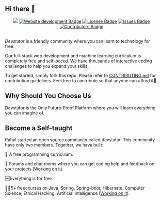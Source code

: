 ## Hi there 👋

<div align="center">
<a href="https://github.com/antonkomarev/github-profile-views-counter"> <img src="https://komarev.com/ghpvc/?username=Devstutor&style=flat"></a>
  <a href="https://github.com/Devstutor"><img src="https://img.shields.io/badge/Website_Status-Under_development-brightgreen" alt="Website development Badge"/></a>
 <a href="https://github.com/Devstutor/.github/blob/b2a6c2194a0e3b117295eeff1219af6b1b7a2f78/LICENSE"><img src="https://img.shields.io/badge/License-GPLv3-brightgreen" alt="License Badge"/></a>
  <a href="https://github.com/Devstutor/spring-for-interview"><img src="https://img.shields.io/badge/Open_Issues-1-yellow" alt="Issues Badge"/></a>
 <a href="https://github.com/Devstutor"><img src="https://img.shields.io/badge/Contributors-2-yellow" alt="Contributors Badge"/></a>
<!--  <a href="https://github.com/Devstutor/.github/blob/b2a6c2194a0e3b117295eeff1219af6b1b7a2f78/LICENSE"><img src="https://img.shields.io/badge/license-GPLv3-brightgreen" alt="Stars Badge"/></a> -->
</div>
<br>

*Devstutor* is a friendly community where you can learn to technology for free. 

Our full-stack web development and machine learning curriculum is completely free and self-paced. We have thousands of interactive coding challenges to help you expand your skills.

To get started, simply fork this repo. Please refer to [CONTRIBUTING.md](CONTRIBUTING.md) for contribution guidelines. Feel free to contribute so that anyone can afford it🫶

## Why Should You Choose Us

Devstutor is the Only Future-Proof Platform where you will learn everything you can imagine of.

## Become a Self-taught

Rahul started an open source community called devstutor. This community have only two members. Together, we have built:

💯 A free programming curriculum.

💬 Forums and chat rooms where you can get coding help and feedback on your projects ([Working on it](https://join.slack.com/t/devstutor/shared_invite/zt-2f8zi1p07-hgbmBa3zZfMeET5SDdHq4Q)).

 🆓Everything is for free.

 🧑‍💻5+ freecourses on Java, Spring, Spring-boot, Hibernate, Computer Science, Ethical Hacking, Artificial Intelligence ([Working on it](https://github.com/Devstutor/interview-preparation)).



<!--
**Here are some ideas to get you started:**

🙋‍♀️ A short introduction - what is your organization all about?
🌈 Contribution guidelines - how can the community get involved?
👩‍💻 Useful resources - where can the community find your docs? Is there anything else the community should know?
🍿 Fun facts - what does your team eat for breakfast?
🧙 Remember, you can do mighty things with the power of [Markdown](https://docs.github.com/github/writing-on-github/getting-started-with-writing-and-formatting-on-github/basic-writing-and-formatting-syntax)
-->
